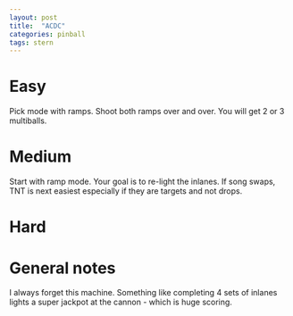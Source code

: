 ```yaml
---
layout: post
title:  "ACDC"
categories: pinball
tags: stern
---
```


# Easy
Pick mode with ramps. Shoot both ramps over and over. You will get 2 or 3 multiballs.

# Medium
Start with ramp mode. Your goal is to re-light the inlanes. If song swaps, TNT is next easiest especially if they are targets and not drops.

# Hard
# General notes
I always forget this machine. Something like completing 4 sets of inlanes lights a super jackpot at the cannon - which is huge scoring.

